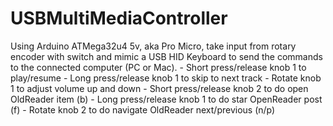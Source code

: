 # USBMultiMediaController
  Using Arduino ATMega32u4 5v, aka Pro Micro, take input from rotary encoder with switch and mimic a USB HID Keyboard to send the commands to the connected computer (PC or Mac).
    - Short press/release knob 1 to play/resume
    - Long press/release knob 1 to skip to next track
    - Rotate knob 1 to adjust volume up and down
    - Short press/release knob 2 to do open OldReader item (b)
    - Long press/release knob 1 to do star OpenReader post (f)
    - Rotate knob 2 to do navigate OldReader next/previous (n/p)


